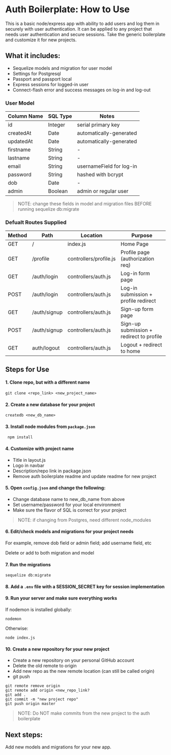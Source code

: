 # Auth Boilerplate: How to Use

This is a basic node/express app with ability to add users and log them in securely with user authentication. It can be applied to any project that needs user authentication and secure sessions. Take the generic boilerplate and customize it for new projects. 

## What it includes:

* Sequelize models and migration for user model
* Settings for Postgresql
* Passport and passport local
* Express sessions for logged-in user
* Connect-flash error and success messages on log-in and log-out

### User Model

| Column Name | SQL Type | Notes |
|-------------|----------|-----------------------------------|
| id | Integer | serial primary key |
| createdAt | Date | automatically-generated |
| updatedAt | Date | automatically-generated |
| firstname	| String | - |
| lastname | String | - |
| email | String | usernameField for log-in |
| password | String | hashed with bcrypt |
| dob | Date | - |
| admin | Boolean | admin or regular user |


> NOTE: change these fields in model and migration files BEFORE running sequelize db:migrate

### Defualt Routes Supplied

| Method | Path | Location | Purpose |
| ------- | ----------------------- | ------------- | ------------------------------------- |
| GET | / | index.js | Home Page |
| GET | /profile | controllers/profile.js | Profile page (authorization req) |
| GET | /auth/login | controllers/auth.js | Log-in form page |
| POST | /auth/login | controllers/auth.js | Log-in submission + profile redirect |
| GET | /auth/signup | controllers/auth.js | Sign-up form page |
| POST | /auth/signup | controllers/auth.js | Sign-up submission + redirect to profile |
| GET | auth/logout | controllers/auth.js | Logout + redirect to home |

## Steps for Use

#### 1. Clone repo, but with a different name

```
git clone <repo_link> <new_project_name>
```
#### 2. Create a new database for your project 
```
createdb <new_db_name>
```
#### 3. Install node modules from `package.json`
```
 npm install
```
#### 4. Customize with project name
* Title in layout.js
* Logo in navbar
* Description/repo link in package.json
* Remove auth boilerplate readme and update readme for new project

#### 5. Open `config.json` and change the following: 
* Change database name to new_db_name from above
* Set username/password for your local environment
* Make sure the flavor of SQL is correct for your project

> NOTE: if changing from Postgres, need different node_modules

#### 6. Edit/check models and migrations for your project needs

For example, remove dob field or admin field; add username field, etc

Delete or add to both migration and model

#### 7. Run the migrations
```
sequelize db:migrate
``` 

#### 8. Add a `.env` file with a SESSION_SECRET key for session implementation

#### 9. Run your server and make sure everything works
If nodemon is installed globally:
```
nodemon
```
Otherwise: 
```
node index.js
```
#### 10. Create a new repository for your new project
* Create a new repository on your personal GitHub account
* Delete the old remote to origin
* Add new repo as the new remote location (can still be called origin)
* git push

```
git remote remove origin
git remote add origin <new_repo_link?
git add .
git commit -m "new project repo"
git push origin master
```

>NOTE: Do NOT make commits from the new project to the auth boilerplate

## Next steps:

Add new models and migrations for your new app. 



















